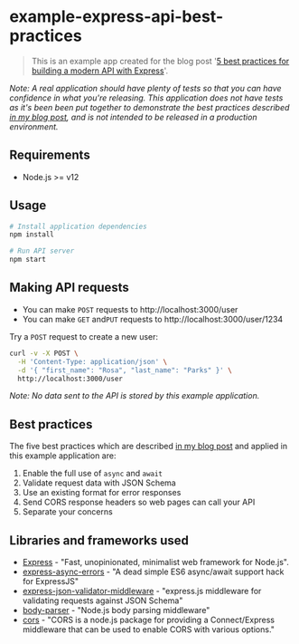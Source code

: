 # example-express-api-best-practices

> This is an example app created for the blog post
'[5 best practices for building a modern API with Express](https://simonplend.com/5-best-practices-for-building-a-modern-api-with-express/)'.

_Note: A real application should have plenty of tests so that you can have confidence
in what you're releasing. This application does not have tests as it's been been
put together to demonstrate the best practices described [in my blog post](https://simonplend.com/5-best-practices-for-building-a-modern-api-with-express/),
and is not intended to be released in a production environment._

## Requirements

- Node.js >= v12

## Usage

```bash
# Install application dependencies
npm install

# Run API server
npm start
```

## Making API requests

- You can make `POST` requests to http://localhost:3000/user
- You can make `GET` and`PUT` requests to http://localhost:3000/user/1234

Try a `POST` request to create a new user:

```bash
curl -v -X POST \
  -H 'Content-Type: application/json' \
  -d '{ "first_name": "Rosa", "last_name": "Parks" }' \
  http://localhost:3000/user
```

_Note: No data sent to the API is stored by this example application._

## Best practices

The five best practices which are described
[in my blog post](https://simonplend.com/5-best-practices-for-building-a-modern-api-with-express/)
and applied in this example application are:

1. Enable the full use of `async` and `await`
2. Validate request data with JSON Schema
3. Use an existing format for error responses
4. Send CORS response headers so web pages can call your API
5. Separate your concerns

## Libraries and frameworks used

- [Express](https://expressjs.com/) - "Fast, unopinionated, minimalist web
  framework for Node.js".
- [express-async-errors](https://github.com/davidbanham/express-async-errors) -
  "A dead simple ES6 async/await support hack for ExpressJS"
- [express-json-validator-middleware](https://github.com/vacekj/express-json-validator-middleware) -
  "express.js middleware for validating requests against JSON Schema"
- [body-parser](https://github.com/expressjs/body-parser) - "Node.js body parsing middleware"
- [cors](https://github.com/expressjs/cors) - "CORS is a node.js package for
  providing a Connect/Express middleware that can be used to enable CORS with various options."
